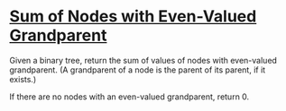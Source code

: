 # [Sum of Nodes with Even-Valued Grandparent](https://leetcode.com/problems/sum-of-nodes-with-even-valued-grandparent/)

Given a binary tree, return the sum of values of nodes with even-valued grandparent.  (A grandparent of a node is the parent of its parent, if it exists.)  

If there are no nodes with an even-valued grandparent, return 0.  